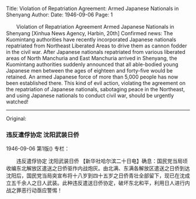 Title: Violation of Repatriation Agreement: Armed Japanese Nationals in Shenyang
Author:
Date: 1946-09-06
Page: 1

　　Violation of Repatriation Agreement
    Armed Japanese Nationals in Shenyang
    [Xinhua News Agency, Harbin, 20th] Confirmed news: The Kuomintang authorities have recently incorporated Japanese nationals repatriated from Northeast Liberated Areas to drive them as cannon fodder in the civil war. After Japanese nationals repatriated from various liberated areas of North Manchuria and East Manchuria arrived in Shenyang, the Kuomintang authorities suddenly announced that all able-bodied young Japanese men between the ages of eighteen and forty-five would be retained. An armed Japanese force of more than 5,000 people has now been established there. This kind of evil action, violating the agreement on the repatriation of Japanese nationals, sabotaging peace in the Northeast, and using Japanese nationals to conduct civil war, should be urgently watched!



<hr /> 

Original: 


### 违反遣俘协定  沈阳武装日侨

1946-09-06
第1版()
专栏：

　　违反遣俘协定
    沈阳武装日侨
    【新华社哈尔滨二十日电】确息：国民党当局顷收编东北解放区遣送之日侨驱作内战炮灰。由北满、东满各解放区遣送之日侨到达沈阳后，国民党当局突宣布将十八岁到四十五岁之日侨青壮全部留下，现已在沈成立五千余人之日人武装。此种违反遣送日侨协定，破坏东北和平，利用日人进行内战之罪恶行动亟应警惕！
